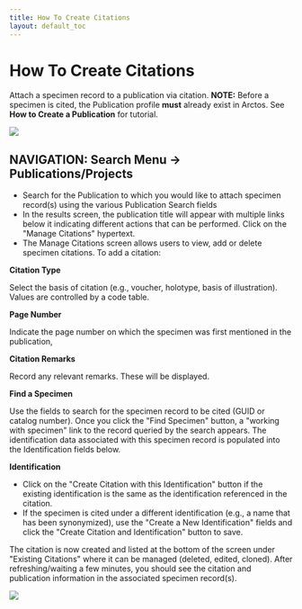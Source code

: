 ```yaml
---
title: How To Create Citations
layout: default_toc
---
```

# How To Create Citations

Attach a specimen record to a publication via citation. **NOTE:** Before a specimen is cited, the Publication profile **must** already exist in Arctos. See **How to Create a Publication** for tutorial.

![](https://raw.githubusercontent.com/ArctosDB/documentation-wiki/master/tutorial_images/manage_citations.jpg)

## NAVIGATION: Search Menu → Publications/Projects

* Search for the Publication to which you would like to attach specimen record(s) using the various Publication Search fields
* In the results screen, the publication title will appear with multiple links below it indicating different actions that can be performed. Click on the "Manage Citations" hypertext.
* The Manage Citations screen allows users to view, add or delete specimen citations. To add a citation:

**Citation Type**

Select the basis of citation (e.g., voucher, holotype, basis of illustration). Values are controlled by a code table.

**Page Number**

Indicate the page number on which the specimen was first mentioned in the publication,

**Citation Remarks**

Record any relevant remarks. These will be displayed.

**Find a Specimen**

Use the fields to search for the specimen record to be cited (GUID or catalog number). Once you click the "Find Specimen" button, a "working with specimen" link to the record queried by the search appears. The identification data associated with this specimen record is populated into the Identification fields below.

**Identification**

* Click on the "Create Citation with this Identification" button if the existing identification is the same as the identification referenced in the citation.
* If the specimen is cited under a different identification (e.g., a name that has been synonymized), use the "Create a New Identification" fields and click the "Create Citation and Identification" button to save.

The citation is now created and listed at the bottom of the screen under "Existing Citations" where it can be managed (deleted, edited, cloned). After refreshing/waiting a few minutes, you should see the citation and publication information in the associated specimen record(s).

![](https://raw.githubusercontent.com/ArctosDB/documentation-wiki/master/tutorial_images/citation_specimen_record.png)